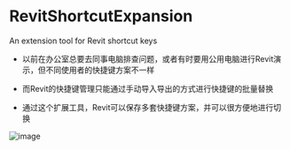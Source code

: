 # RevitShortcutExpansion
An extension tool for Revit shortcut keys

- 以前在办公室总要去同事电脑排查问题，或者有时要用公用电脑进行Revit演示，但不同使用者的快捷键方案不一样

- 而Revit的快捷键管理只能通过手动导入导出的方式进行快捷键的批量替换

- 通过这个扩展工具，Revit可以保存多套快捷键方案，并可以很方便地进行切换

![image](https://user-images.githubusercontent.com/36910094/169762302-f8fd35c0-411e-4bc9-9bbc-cd4f05127921.png)
